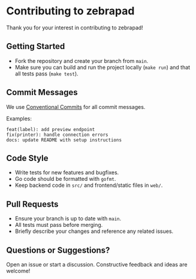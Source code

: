 # Contributing to zebrapad

Thank you for your interest in contributing to zebrapad!

## Getting Started

- Fork the repository and create your branch from `main`.
- Make sure you can build and run the project locally (`make run`) and that all tests pass (`make test`).

## Commit Messages

We use [Conventional Commits](https://www.conventionalcommits.org/) for all commit messages.

Examples:

```
feat(label): add preview endpoint
fix(printer): handle connection errors
docs: update README with setup instructions
```

## Code Style

- Write tests for new features and bugfixes.
- Go code should be formatted with `gofmt`.
- Keep backend code in `src/` and frontend/static files in `web/`.

## Pull Requests

- Ensure your branch is up to date with `main`.
- All tests must pass before merging.
- Briefly describe your changes and reference any related issues.

## Questions or Suggestions?

Open an issue or start a discussion. Constructive feedback and ideas are welcome!
